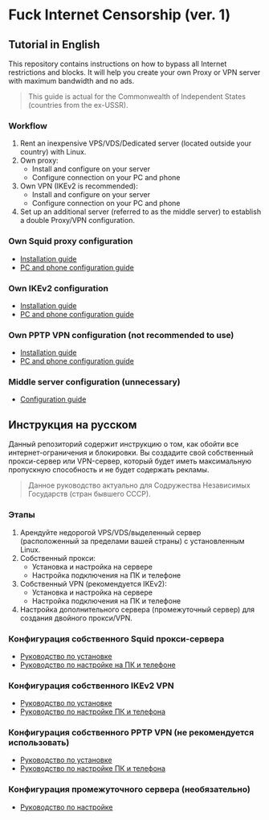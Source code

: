 # Fuck Internet Censorship (ver. 1)

## Tutorial in English

This repository contains instructions on how to bypass all Internet restrictions and blocks. It will help you create your own Proxy or VPN server with maximum bandwidth and no ads.

> This guide is actual for the Commonwealth of Independent States (countries from the ex-USSR).

### Workflow
1. Rent an inexpensive VPS/VDS/Dedicated server (located outside your country) with Linux.
2. Own proxy:
   - Install and configure on your server
   - Configure connection on your PC and phone
3. Own VPN (IKEv2 is recommended):
   - Install and configure on your server
   - Configure connection on your PC and phone
4. Set up an additional server (referred to as the middle server) to establish a double Proxy/VPN configuration.

### Own Squid proxy configuration
- [Installation guide](/pages/Proxy_installation.md)
- [PC and phone configuration guide](/pages/Proxy_configuration.md)

### Own IKEv2 configuration
- [Installation guide](/pages/IKEv2_VPN_installation.md)
- [PC and phone configuration guide](/pages/IKEv2_VPN_configuration.md)

### Own PPTP VPN configuration (not recommended to use)
- [Installation guide](/pages/PPTP_VPN_installation.md)
- [PC and phone configuration guide](/pages/PPTP_VPN_configuration.md)

### Middle server configuration (unnecessary)
- [Configuration guide](/pages/Middle_server_configuration.md)

## Инструкция на русском
Данный репозиторий содержит инструкцию о том, как обойти все интернет-ограничения и блокировки. Вы создадите свой собственный прокси-сервер или VPN-сервер, который будет иметь максимальную пропускную способность и не будет содержать рекламы.

> Данное руководство актуально для Содружества Независимых Государств (стран бывшего СССР).

### Этапы
1. Арендуйте недорогой VPS/VDS/выделенный сервер (расположенный за пределами вашей страны) с установленным Linux.
2. Собственный прокси:
   - Установка и настройка на сервере
   - Настройка подключения на ПК и телефоне
3. Собственный VPN (рекомендуется IKEv2):
   - Установка и настройка на сервере
   - Настройка подключения на ПК и телефоне
4. Настройка дополнительного сервера (промежуточный сервер) для создания двойного прокси/VPN.

### Конфигурация собственного Squid прокси-сервера
- [Руководство по установке](/pages/Proxy_installation.md)
- [Руководство по настройке на ПК и телефоне](/pages/Proxy_configuration.md)

### Конфигурация собственного IKEv2 VPN
- [Руководство по установке](/pages/IKEv2_VPN_installation.md)
- [Руководство по настройке ПК и телефона](/pages/IKEv2_VPN_configuration.md)

### Конфигурация собственного PPTP VPN (не рекомендуется использовать)
- [Руководство по установке](/pages/PPTP_VPN_installation.md)
- [Руководство по настройке ПК и телефона](/pages/PPTP_VPN_configuration.md)

### Конфигурация промежуточного сервера (необязательно)
- [Руководство по настройке](/pages/Middle_server_configuration.md)
